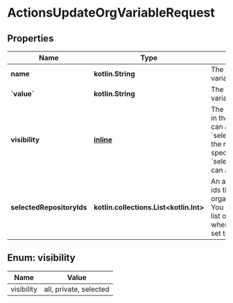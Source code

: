 
# ActionsUpdateOrgVariableRequest

## Properties
Name | Type | Description | Notes
------------ | ------------- | ------------- | -------------
**name** | **kotlin.String** | The name of the variable. |  [optional]
**&#x60;value&#x60;** | **kotlin.String** | The value of the variable. |  [optional]
**visibility** | [**inline**](#Visibility) | The type of repositories in the organization that can access the variable. &#x60;selected&#x60; means only the repositories specified by &#x60;selected_repository_ids&#x60; can access the variable. |  [optional]
**selectedRepositoryIds** | **kotlin.collections.List&lt;kotlin.Int&gt;** | An array of repository ids that can access the organization variable. You can only provide a list of repository ids when the &#x60;visibility&#x60; is set to &#x60;selected&#x60;. |  [optional]


<a id="Visibility"></a>
## Enum: visibility
Name | Value
---- | -----
visibility | all, private, selected



